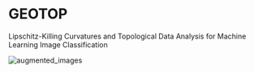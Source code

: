 # GEOTOP
Lipschitz-Killing Curvatures and Topological Data Analysis for Machine Learning Image Classification


![augmented_images](https://github.com/MorillaLab/MLITLKC/blob/main/Images/augmented_images.png)
